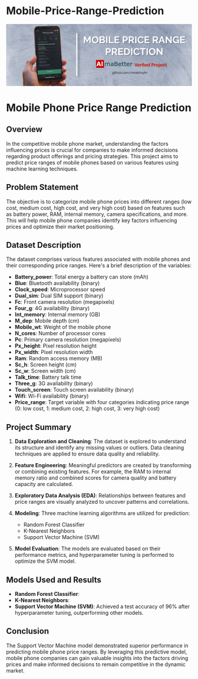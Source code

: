 # Mobile-Price-Range-Prediction

![Mobile Price Range Poster](https://github.com/meabhaykr/Mobile-Price-Range-Prediction/blob/main/Mobile%20Price%20Range%20Poster.jpg)

# Mobile Phone Price Range Prediction

## Overview

In the competitive mobile phone market, understanding the factors influencing prices is crucial for companies to make informed decisions regarding product offerings and pricing strategies. This project aims to predict price ranges of mobile phones based on various features using machine learning techniques.

## Problem Statement

The objective is to categorize mobile phone prices into different ranges (low cost, medium cost, high cost, and very high cost) based on features such as battery power, RAM, internal memory, camera specifications, and more. This will help mobile phone companies identify key factors influencing prices and optimize their market positioning.

## Dataset Description

The dataset comprises various features associated with mobile phones and their corresponding price ranges. Here's a brief description of the variables:

- **Battery_power**: Total energy a battery can store (mAh)
- **Blue**: Bluetooth availability (binary)
- **Clock_speed**: Microprocessor speed
- **Dual_sim**: Dual SIM support (binary)
- **Fc**: Front camera resolution (megapixels)
- **Four_g**: 4G availability (binary)
- **Int_memory**: Internal memory (GB)
- **M_dep**: Mobile depth (cm)
- **Mobile_wt**: Weight of the mobile phone
- **N_cores**: Number of processor cores
- **Pc**: Primary camera resolution (megapixels)
- **Px_height**: Pixel resolution height
- **Px_width**: Pixel resolution width
- **Ram**: Random access memory (MB)
- **Sc_h**: Screen height (cm)
- **Sc_w**: Screen width (cm)
- **Talk_time**: Battery talk time
- **Three_g**: 3G availability (binary)
- **Touch_screen**: Touch screen availability (binary)
- **Wifi**: Wi-Fi availability (binary)
- **Price_range**: Target variable with four categories indicating price range (0: low cost, 1: medium cost, 2: high cost, 3: very high cost)

## Project Summary

1. **Data Exploration and Cleaning**: The dataset is explored to understand its structure and identify any missing values or outliers. Data cleaning techniques are applied to ensure data quality and reliability.

2. **Feature Engineering**: Meaningful predictors are created by transforming or combining existing features. For example, the RAM to internal memory ratio and combined scores for camera quality and battery capacity are calculated.

3. **Exploratory Data Analysis (EDA)**: Relationships between features and price ranges are visually analyzed to uncover patterns and correlations.

4. **Modeling**: Three machine learning algorithms are utilized for prediction:
   - Random Forest Classifier
   - K-Nearest Neighbors
   - Support Vector Machine (SVM)
   
5. **Model Evaluation**: The models are evaluated based on their performance metrics, and hyperparameter tuning is performed to optimize the SVM model.

## Models Used and Results

- **Random Forest Classifier**: 
- **K-Nearest Neighbors**:
- **Support Vector Machine (SVM)**: Achieved a test accuracy of 96% after hyperparameter tuning, outperforming other models.

## Conclusion

The Support Vector Machine model demonstrated superior performance in predicting mobile phone price ranges. By leveraging this predictive model, mobile phone companies can gain valuable insights into the factors driving prices and make informed decisions to remain competitive in the dynamic market.
